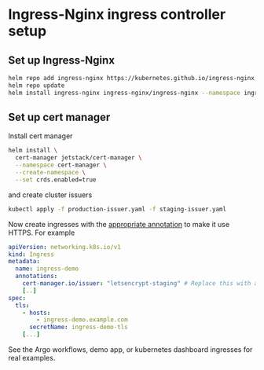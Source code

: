 # Ingress-Nginx ingress controller setup

## Set up Ingress-Nginx

```sh
helm repo add ingress-nginx https://kubernetes.github.io/ingress-nginx
helm repo update
helm install ingress-nginx ingress-nginx/ingress-nginx --namespace ingress-nginx --create-namespace -f values.yaml
```

## Set up cert manager

Install cert manager
```sh
helm install \
  cert-manager jetstack/cert-manager \
  --namespace cert-manager \
  --create-namespace \
  --set crds.enabled=true
```
and create cluster issuers

```sh
kubectl apply -f production-issuer.yaml -f staging-issuer.yaml
```

Now create ingresses with the [appropriate annotation](https://kubernetes.github.io/ingress-nginx/user-guide/tls/#automated-certificate-management-with-cert-manager) to make it use HTTPS.
For example 
```yaml
apiVersion: networking.k8s.io/v1
kind: Ingress
metadata:
  name: ingress-demo
  annotations:
    cert-manager.io/issuer: "letsencrypt-staging" # Replace this with a production issuer once you've tested it
    [..]
spec:
  tls:
    - hosts:
        - ingress-demo.example.com
      secretName: ingress-demo-tls
    [...]
```

See the Argo workflows, demo app, or kubernetes dashboard ingresses for real examples.

